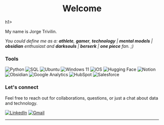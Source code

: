 <h1 align='center'>Welcome</h1>h1>

My name is Jorge Trivilin. 

*You could define me as a: **athlete**, **gamer**, **technology** | **mental models** | **obsidian** enthusiast and **darksouls** | **berserk** | **one piece** fan. ;)*

### Tools

![Python](https://img.shields.io/badge/-Python-3776AB?style=flat&logo=Python&logoColor=white)
![SQL](https://img.shields.io/badge/-SQL-4479A1?style=flat&logo=MySQL&logoColor=white)
![Ubuntu](https://img.shields.io/badge/-Ubuntu-E95420?style=flat&logo=Ubuntu&logoColor=white)
![Windows 11](https://img.shields.io/badge/-Windows_11-0078D6?style=flat&logo=Windows&logoColor=white)
![iOS](https://img.shields.io/badge/-iOS-000000?style=flat&logo=iOS&logoColor=white)
![Hugging Face](https://img.shields.io/badge/-Hugging_Face-FFEF00?style=flat&logoColor=white)
![Notion](https://img.shields.io/badge/-Notion-000000?style=flat&logo=Notion&logoColor=white)
![Obsidian](https://img.shields.io/badge/-Obsidian-483D8B?style=flat&logo=Obsidian&logoColor=white)
![Google Analytics](https://img.shields.io/badge/-Google_Analytics-E37400?style=flat&logo=Google-Analytics&logoColor=white)
![HubSpot](https://img.shields.io/badge/-HubSpot-FF7A59?style=flat&logo=HubSpot&logoColor=white)
![Salesforce](https://img.shields.io/badge/-Salesforce-00A1E0?style=flat&logo=Salesforce&logoColor=white)


### Let's connect

Feel free to reach out for collaborations, questions, or just a chat about data and technology.

[![LinkedIn](https://img.shields.io/badge/-LinkedIn-0077B5?style=flat&logo=LinkedIn&logoColor=white)](https://www.linkedin.com/in/jorgetrivilin)
[![Gmail](https://img.shields.io/badge/-Gmail-D14836?style=flat&logo=Gmail&logoColor=white)](mailto:jorge.trivilin@gmail.com)


---

